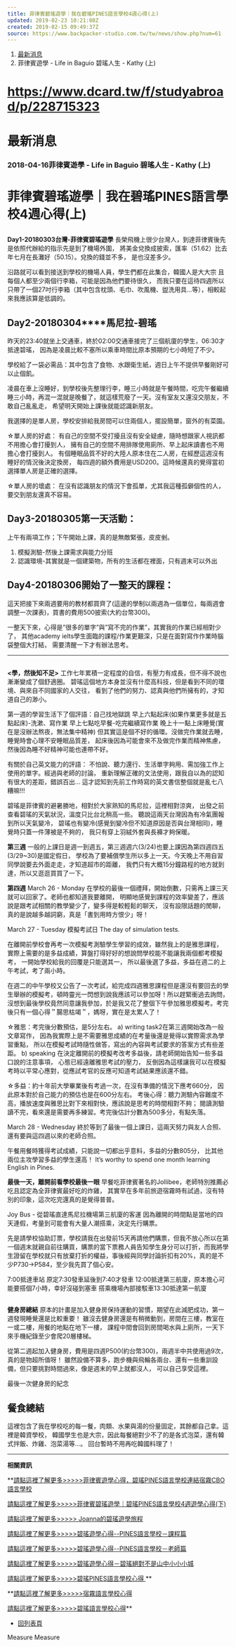 ```yaml
---
title: 菲律賓碧瑤遊學｜我在碧瑤PINES語言學校4週心得(上)
updated: 2019-02-23 10:21:08Z
created: 2019-02-15 09:49:37Z
source: https://www.backpacker-studio.com.tw/tw/news/show.php?num=61
---
```

1. [最新消息](https://www.backpacker-studio.com.tw/tw/news/index.php)
2. 菲律賓遊學 - Life in Baguio 碧瑤人生 - Kathy (上)

# https://www.dcard.tw/f/studyabroad/p/228715323

# 最新消息

### 2018-04-16菲律賓遊學 - Life in Baguio 碧瑤人生 - Kathy (上)

# **菲律賓碧瑤遊學｜我在碧瑤PINES語言學校4週心得(上)**

##

 **Day1-20180303台灣-菲律賓碧瑤遊學**
長榮飛機上很少台灣人，到達菲律賓後先是依照代辦給的指示先是到了機場外圍，
將美金兌換成披索，匯率（51.62）比去年七月在長灘好（50.15）。兌換的錢並不多，
是也沒差多少。

沿路就可以看到接送到學校的機場人員，學生們都在此集合，韓國人是大大宗
且每個人都至少兩個行李箱，可能是因為他們要待很久，
而我只要在這待四週所以只帶了一個27吋行李箱（其中包含枕頭、毛巾、吹風機、盥洗用具...等），相較起來我應該算是低調的。

## **Day2-20180304****馬尼拉-碧瑤**

昨天的23:40就坐上交通車，終於02:00交通車接完了三個航廈的學生，06:30才抵達碧瑤，
因為是凌晨比較不塞所以乘車時間比原本預期的七小時短了不少。

學校給了一袋必需品：其中包含了食物、水跟衛生紙，週日上午不提供早餐剛好可以止個飢。

凌晨在車上沒睡好，到學校後先整理行李，睡三小時就是午餐時間，吃完午餐繼續睡三小時，再混一混就是晚餐了，就這樣荒廢了一天。沒有室友又還沒交朋友，不敢自己亂亂走，
希望明天開始上課後就能認識新朋友。

我選擇的是單人房，學校安排給我房間可以住兩個人，擺設簡單，窗外的有菜園。

☆單人房的好處：
有自己的空間不受打擾且沒有安全疑慮，隨時想跟家人視訊都不用擔心會打擾到人，
擁有自己的空間不用排隊使用廁所、早上起床讀書也不用擔心會打擾到人。
有個睡眠品質不好的大陸人原本住在二人房，在經歷這週沒有睡好的情況後決定換房，
每四週的額外費用是USD200。這時候還真的覺得當初選擇單人房是正確的選擇。

☆單人房的壞處：
在沒有認識朋友的情況下會孤單，尤其我這種孤僻個性的人，要交到朋友還真不容易。

## **Day3-20180305第一天活動：**

上午有兩項工作；下午開始上課，真的是無敵緊張，皮皮剉。
1. 模擬測驗-然後上課需求與能力分班
2. 認識環境-其實就是一個建築物，所有的生活都在裡面，只有週末可以外出

## **Day4-20180306開始了一整天的課程：**

這天把接下來兩週要用的教材都買齊了(這邊的學制以兩週為一個單位，每兩週會調整一次課表)，買書的費用500披索(大約台幣300)。

一整天下來，心得是”很多的單字”與”寫不完的作業”，其實我的作業已經相對少了，
其他academy ielts學生面臨的課程/作業更艱深，只是在面對寫作作業時腦袋整個大打結，
需要清醒一下才有辦法思考。

* * *

##

 **<學，然後知不足>**
工作七年累積一定程度的自信，有壓力有成長，但不得不說也漸漸變成了個舒適圈。
碧瑤這個地方本身並沒有什麼高科技，但是看到不同的環境、與來自不同國家的人交往，
看到了他們的努力、認真與他們所擁有的，才知道自己的渺小。

第一週的學習生活下了個評語：自己找地獄跳
早上六點起床(如果作業更多就是五點起床)-洗漱、寫作業
早上七點吃早餐-吃完繼續寫作業
晚上十一點上床睡覺(實在是沒辦法熬夜，無法集中精神)
但其實這是個不好的循環。沒做完作業就去睡，睡覺時會心理不安睡眠品質差，
起床後因為可能會來不及做完作業而精神焦慮，然後因為睡不好精神可能也連帶不好。

有關於自己英文能力的評語：
不怕說、聽力還行、生活單字夠用、需加強工作上使用的單字。經過與老師的討論，
重新理解正確的文法使用，跟我自以為的認知有很大的差距，錯誤百出…
這才認知到先前工作時寫的英文書信整個就是亂七八糟嘛!!!

碧瑤是菲律賓的避暑勝地，相對於大家熟知的馬尼拉，這裡相對涼爽，
出發之前查看碧瑤的天氣狀況，溫度只比台北稍高一些。
聽說這兩天台灣因為有冷氣團報到所以天氣變冷，
碧瑤也有變冷(感覺到變冷但不知道原因是否與台灣相同)，睡覺時只蓋一件薄被是不夠的，
我只有穿上羽絨外套與長褲才夠保暖。

**第三週**
一般的上課日是週一到週五，第三週週六(3/24)也要上課因為第四週四五(3/29~30)是國定假日，
學校為了要補償學生所以多上一天。今天晚上不用自習同學說要去外面走走，才知道超市的距離，
我們只有大概15分鐘路程的地方就到達，所以又逛逛買買了一下。

**第四週**
March 26 - Monday
在學校的最後一個禮拜，開始倒數，只需再上課三天就可以回家了。老師也都知道我要離開，
明顯地感覺到課程的效率變差了，應該說是跟考試相關的教學變少了，變多得是較輕鬆的聊天，
沒有設限話題的閒聊，真的是說越多越詞窮，真是「書到用時方恨少」呀！

March 27 - Tuesday
模擬考試日 The day of simulation tests.

在離開前學校會再考一次模擬考測驗學生學習的成效，雖然我上的是雅思課程，
實際上需要的是多益成績，算盤打得好好的想說問學校能不能讓我兩個都考模擬考，
一開始學校給我的回覆是只能選其一，
所以最後選了多益，多益在週二的上午考試，考了兩小時。

在週二的中午學校又公告了一次考試，給完成四週雅思課程但是還沒有要回去的學生舉辦的模擬考，頓時靈光一閃想到說我應該可以參加呀！所以趕緊衝過去詢問，沒想到最後學校竟然同意讓我參加，於是我又花了整個下午參加雅思模擬考。考完後只有一個心得＂腸思枯竭＂，媽呀，實在是太累人了！

☆雅思：考完後分數預估，是5分左右。
a) writing task2在第三週開始改為一般文章寫作，
因為我實際上是不需要雅思成績的在考量後還是覺得以實際需求為學習重點，
所以在模擬考試時隨性做答，寫出的內容與考試要求的答案方式有些差距。
b) speaking 在決定離開前的模擬考改考多益後，請老師開始告知一些多益口說的注意事項，
心態已經遠離雅思考試的壓力，
反倒因為這樣讓我可以在模擬考時以平常心應對，從應試考官的反應可知道考試結果應該還不錯。

☆多益：約十年前大學畢業後有考過一次，在沒有準備的情況下應考660分，
因此原本對於自己能力的預估也是在600分左右。
考後心得：聽力測驗內容難度不高，播放速度與雅思比對下來相對快，應該說是思考的時間相對不夠；
閱讀測驗讀不完，看來還是需要再多練習。考完後估計分數為500多分，有點失落。

March 28 - Wednesday
終於等到了最後一個上課日，這兩天努力與友人合照、還有要與這四週以來的老師合照。

午餐用餐時獲得考試成績，只能說一切都出乎意料，多益的分數805分，
比其他兩位主攻學習多益的學生還高！
It’s worthy to spend one month learning English in Pines.

**最後一天，離開前看學校最後一眼**
早餐吃菲律賓著名的Jollibee，老師特別推薦必吃且認定為全菲律賓最好吃的炸雞，
其實早在多年前旅遊宿霧時有試過，沒有特別的印象，這次吃完還真的是覺得普普。

Joy Bus - 從碧瑤直達馬尼拉機場第三航廈的客運
因為離開的時間點是當地的四天連假，考量到可能會有大量人潮搭乘，決定先行購票。

先是請學校協助訂票，學校請我在出發前15天再請他們購票，但我不放心所以在第一個週末就親自前往購買，購票的當下票務人員告知學生身分可以打折，而我將學生證留在學校就只有放棄打折的權益，事後經與同學討論折扣有20%，真的是不少P730→P584，至少我先買了個心安。

7:00抵達車站
原定7:30發車延後到7:40才發車
12:00抵達第三航廈，原本擔心可能要搭個7小時，幸好沒碰到塞車
搭乘機場內部接駁車13:30抵達第一航廈

##

 **健身房總結**
原本的計畫是加入健身房保持運動的習慣，期望在此減肥成功，第一週發現睡覺還是比較重要！
雖沒去健身房還是有稍微動到，房間在三樓，教室在一或二樓，用餐的地點在地下一樓，
課程中間會回到房間喝水與上廁所，一天下來手機紀錄至少會爬20層樓梯。

從第二週起加入健身房，費用是四週P500(約台幣300)，兩週半中共使用過9次，真的是物超所值呀！
雖然設備不算多，跑步機與飛輪各兩台、還有一些重訓設備，但只要挑對時間過來，像是週末的早上就都沒人，
可以自己享受這裡。

最後一次健身房的紀念

## **餐食總結**

這裡包含了我在學校吃的每一餐，肉類、水果與湯的份量固定，其餘都自己拿。這裡是韓資學校，
韓國學生也是大宗，因此每餐絕對少不了的是各式泡菜，還有韓式拌飯、炸雞、泡菜湯等…。
回台暫時不用再吃韓國料理了！

* * *

**相關資訊**

**[請點這裡了解更多>>>>>菲律賓遊學心得，碧瑤PINES語言學校連結宿霧CBO語言學校](https://www.backpacker-studio.com.tw/tw/news/show.php?num=47&kind=25)

[請點這裡了解更多>>>>>菲律賓碧瑤遊學｜碧瑤PINES語言學校4週遊學心得(下)](https://www.backpacker-studio.com.tw/tw/news/show.php?num=62&kind=25)

[請點這裡了解更多>>>>> Joanna的碧瑤遊學旅程](https://www.backpacker-studio.com.tw/tw/news/show.php?num=67&kind=25)

[請點這裡了解更多>>>>>碧瑤遊學心得--PINES語言學校－課程篇](https://www.backpacker-studio.com.tw/tw/news/show.php?num=38&kind=25)

[請點這裡了解更多>>>>>碧瑤遊學心得--PINES語言學校－老師篇](https://www.backpacker-studio.com.tw/tw/news/show.php?num=37&kind=25)

[請點這裡了解更多>>>>>碧瑤遊學心得－碧瑤絕對不是山中小小小城](https://www.backpacker-studio.com.tw/tw/news/show.php?num=36&kind=25)

[請點這裡了解更多>>>>>碧瑤PINES語言學校心得 ](https://www.backpacker-studio.com.tw/tw/news/show.php?num=35&kind=25)**

**[請點這裡了解更多>>>>>宿霧語言學校心得](https://www.backpacker-studio.com.tw/tw/news/?kind=26)

[請點這裡了解更多>>>>>碧瑤語言學校心得](https://www.backpacker-studio.com.tw/tw/news/?kind=25)**

- [回列表頁](https://www.backpacker-studio.com.tw/tw/news/index.php)

Measure
Measure